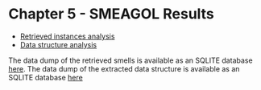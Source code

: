 # Chapter 5 - SMEAGOL Results

 - [Retrieved instances analysis](analysis.ipynb)
 - [Data structure analysis](schema.ipynb)

The data dump of the retrieved smells is available as an SQLITE database [here](instances_results.db).
The data dump of the extracted data structure is available as an SQLITE database [here](data_structure.db)